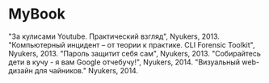 # MyBook
"За кулисами Youtube. Практический взгляд", Nyukers, 2013.
"Компьютерный инцидент – от теории к практике. CLI Forensic Toolkit", Nyukers, 2013.
"Пароль защитит себя сам", Nyukers, 2013.
"Собирайтесь дети в кучу - я вам Google отчебучу!", Nyukers, 2014.
"Визуальный web-дизайн для чайников." Nyukers, 2014.
